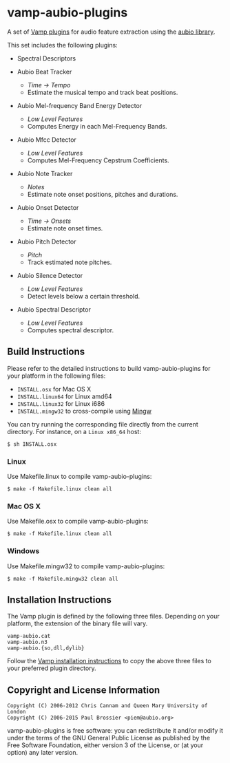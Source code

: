 vamp-aubio-plugins
==================

A set of [Vamp plugins](http://vamp-plugins.org/) for audio feature extraction
using the [aubio library](http://aubio.org/).

This set includes the following plugins:

 - Spectral Descriptors

  - Aubio Beat Tracker
    - *Time → Tempo*
    - Estimate the musical tempo and track beat positions.
  - Aubio Mel-frequency Band Energy Detector
    - *Low Level Features*
    - Computes Energy in each Mel-Frequency Bands.
  - Aubio Mfcc Detector
    - *Low Level Features*
    - Computes Mel-Frequency Cepstrum Coefficients.
  - Aubio Note Tracker
    - *Notes*
    - Estimate note onset positions, pitches and durations.
  - Aubio Onset Detector
    - *Time → Onsets*
    - Estimate note onset times.
  - Aubio Pitch Detector
    - *Pitch*
    - Track estimated note pitches.
  - Aubio Silence Detector
    - *Low Level Features*
    - Detect levels below a certain threshold.
  - Aubio Spectral Descriptor
    - *Low Level Features*
    - Computes spectral descriptor.

Build Instructions
------------------

Please refer to the detailed instructions to build vamp-aubio-plugins for your
platform in the following files:

  - `INSTALL.osx` for Mac OS X
  - `INSTALL.linux64` for Linux amd64
  - `INSTALL.linux32` for Linux i686
  - `INSTALL.mingw32` to cross-compile using [Mingw](http://www.mingw.org/)

You can try running the corresponding file directly from the current directory.
For instance, on a `Linux x86_64` host:

    $ sh INSTALL.osx

### Linux

Use Makefile.linux to compile vamp-aubio-plugins:

    $ make -f Makefile.linux clean all

### Mac OS X

Use Makefile.osx to compile vamp-aubio-plugins:

    $ make -f Makefile.linux clean all

### Windows

Use Makefile.mingw32 to compile vamp-aubio-plugins:

    $ make -f Makefile.mingw32 clean all

Installation Instructions
-------------------------

The Vamp plugin is defined by the following three files. Depending on your
platform, the extension of the binary file will vary.

    vamp-aubio.cat
    vamp-aubio.n3
    vamp-aubio.{so,dll,dylib}

Follow the [Vamp installation
instructions](http://vamp-plugins.org/download.html#install) to copy the
above three files to your preferred plugin directory.

Copyright and License Information
---------------------------------

    Copyright (C) 2006-2012 Chris Cannam and Queen Mary University of London
    Copyright (C) 2006-2015 Paul Brossier <piem@aubio.org>

vamp-aubio-plugins is free software: you can redistribute it and/or modify it
under the terms of the GNU General Public License as published by the Free
Software Foundation, either version 3 of the License, or (at your option) any
later version.
